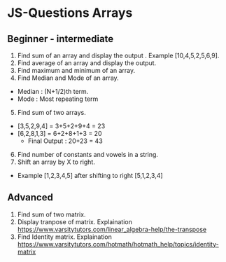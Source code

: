 # JS-Questions Arrays

## Beginner - intermediate

1) Find sum of an array and display the output . Example [10,4,5,2,5,6,9].
2) Find average of an array and display the output. 
3) Find maximum and minimum of an array.
4) Find Median and Mode of an array. 
  - Median : (N+1/2)th term.
  - Mode : Most repeating term
5) Find sum of two arrays.
  - [3,5,2,9,4] = 3+5+2+9+4 = 23
  - [6,2,8,1,3] = 6+2+8+1+3 = 20 
    - Final Output : 20+23 = 43
6) Find number of constants and vowels in a string.
7) Shift an array by X to right. 
  - Example [1,2,3,4,5] after shifting to right [5,1,2,3,4]

## Advanced

1) Find sum of two matrix.
2) Display tranpose of matrix. Explaination https://www.varsitytutors.com/linear_algebra-help/the-transpose
3) Find Identity matrix. Explaination https://www.varsitytutors.com/hotmath/hotmath_help/topics/identity-matrix
    
